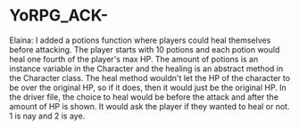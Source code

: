 # YoRPG_ACK-
Elaina: 
I added a potions function where players could heal themselves before attacking. The player starts with 10 potions and each potion would heal one fourth of the player's max HP. The amount of potions is an instance variable in the Character and the healing is an abstract method in the Character class. The heal method wouldn't let the HP of the character to be over the original HP, so if it does, then it would just be the original HP. In the driver file, the choice to heal would be before the attack and after the amount of HP is shown. It would ask the player if they wanted to heal or not. 1 is nay and 2 is aye. 
